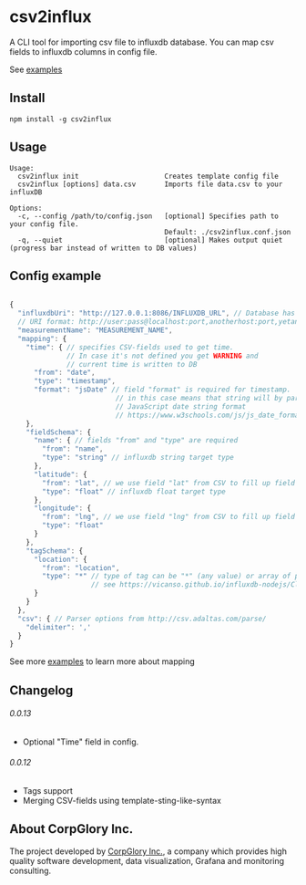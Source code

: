 # csv2influx

A CLI tool for importing csv file to influxdb database.
You can map csv fields to influxdb columns in config file.

See [examples](examples)

## Install

```
npm install -g csv2influx
```

## Usage

```
Usage:
  csv2influx init                     Creates template config file
  csv2influx [options] data.csv       Imports file data.csv to your influxDB

Options:
  -c, --config /path/to/config.json   [optional] Specifies path to your config file.
                                      Default: ./csv2influx.conf.json
  -q, --quiet                         [optional] Makes output quiet (progress bar instead of written to DB values)
```

## Config example

```javascript

{
  "influxdbUri": "http://127.0.0.1:8086/INFLUXDB_URL", // Database has to exist
  // URI format: http://user:pass@localhost:port,anotherhost:port,yetanother:port/mydatabase
  "measurementName": "MEASUREMENT_NAME",
  "mapping": {
    "time": { // specifies CSV-fields used to get time.
              // In case it's not defined you get WARNING and
              // current time is written to DB
      "from": "date",
      "type": "timestamp",
      "format": "jsDate" // field "format" is required for timestamp.
                          // in this case means that string will by parsed as
                          // JavaScript date string format
                          // https://www.w3schools.com/js/js_date_formats.asp
    },
    "fieldSchema": {
      "name": { // fields "from" and "type" are required
        "from": "name",
        "type": "string" // influxdb string target type
      },
      "latitude": {
        "from": "lat", // we use field "lat" from CSV to fill up field "latitude" in DB
        "type": "float" // influxdb float target type
      },
      "longitude": {
        "from": "lng", // we use field "lng" from CSV to fill up field "longitude" in DB
        "type": "float"
      }
    },
    "tagSchema": {
      "location": {
        "from": "location",
        "type": "*" // type of tag can be "*" (any value) or array of possible values
                    // see https://vicanso.github.io/influxdb-nodejs/Client.html#schema
      }
    }
  },
  "csv": { // Parser options from http://csv.adaltas.com/parse/
    "delimiter": ','
  }
}

```

See more [examples](examples) to learn more about mapping

## Changelog

###### 0.0.13
- Optional "Time" field in config. 

###### 0.0.12 
-  Tags support
-  Merging CSV-fields using template-sting-like-syntax

## About CorpGlory Inc.
The project developed by [CorpGlory Inc.](https://corpglory.com/), a company which provides high quality software development, data visualization, Grafana and monitoring consulting.

